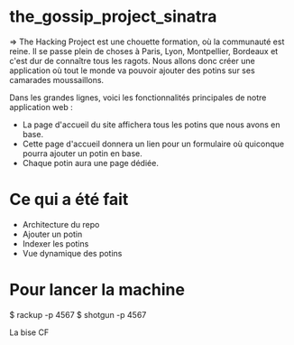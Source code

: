 # the_gossip_project_sinatra

=> The Hacking Project est une chouette formation, où la communauté est reine. Il se passe plein de choses à Paris, Lyon, Montpellier, Bordeaux et c'est dur de connaître tous les ragots. Nous allons donc créer une application où tout le monde va pouvoir ajouter des potins sur ses camarades moussaillons.</p>

<p>Dans les grandes lignes, voici les fonctionnalités principales de notre application web : </p>
<ul>
  <li>La page d'accueil du site affichera tous les potins que nous avons en base.</li>
  <li>Cette page d'accueil donnera un lien pour un formulaire où quiconque pourra ajouter un potin en base.</li>
  <li>Chaque potin aura une page dédiée.</li>
</ul>

# Ce qui a été fait
<ul>
  <li>Architecture du repo</li>
  <li>Ajouter un potin</li>
  <li>Indexer les potins</li>
   <li>Vue dynamique des potins</li>
</ul>

# Pour lancer la machine

$ rackup -p 4567
$ shotgun -p 4567

La bise
CF
